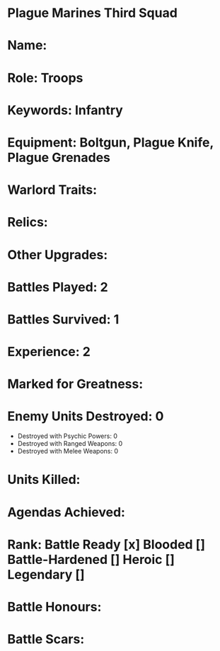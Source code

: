 # Plague Marines Third Squad

# Name: 
# Role: Troops
# Keywords: Infantry
# Equipment: Boltgun, Plague Knife, Plague Grenades
# Warlord Traits:
# Relics:
# Other Upgrades:

# Battles Played: 2
# Battles Survived: 1
# Experience: 2
# Marked for Greatness:
# Enemy Units Destroyed: 0  
  * Destroyed with Psychic Powers: 0 
  * Destroyed with Ranged Weapons: 0 
  * Destroyed with Melee Weapons: 0
# Units Killed: 
# Agendas Achieved:

# Rank: Battle Ready [x] Blooded [] Battle-Hardened [] Heroic [] Legendary []

# Battle Honours: 
# Battle Scars: